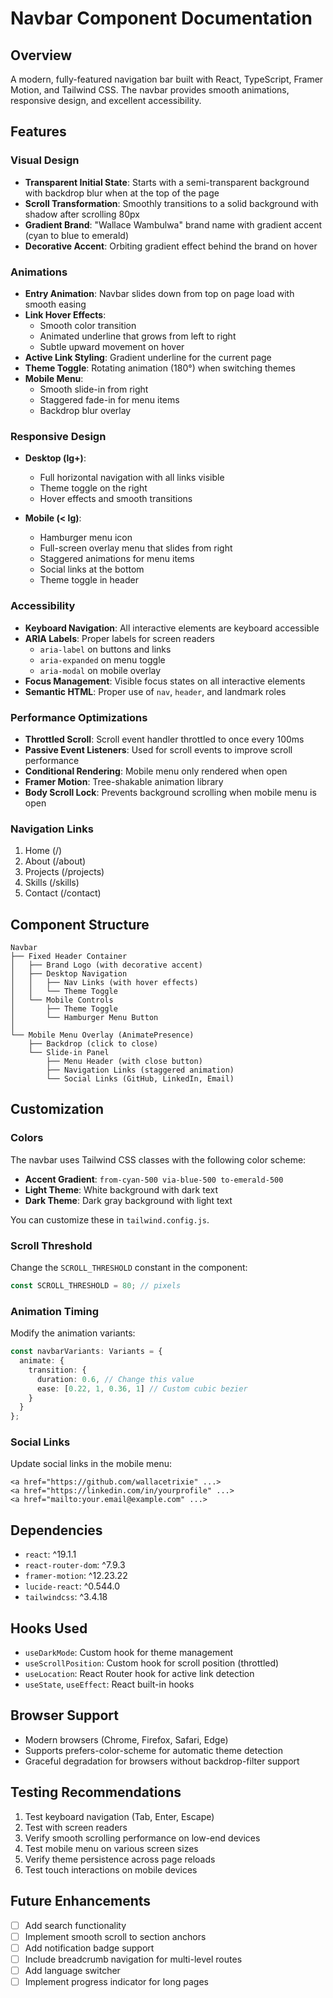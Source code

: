 # Navbar Component Documentation

## Overview
A modern, fully-featured navigation bar built with React, TypeScript, Framer Motion, and Tailwind CSS. The navbar provides smooth animations, responsive design, and excellent accessibility.

## Features

### Visual Design
- **Transparent Initial State**: Starts with a semi-transparent background with backdrop blur when at the top of the page
- **Scroll Transformation**: Smoothly transitions to a solid background with shadow after scrolling 80px
- **Gradient Brand**: "Wallace Wambulwa" brand name with gradient accent (cyan to blue to emerald)
- **Decorative Accent**: Orbiting gradient effect behind the brand on hover

### Animations
- **Entry Animation**: Navbar slides down from top on page load with smooth easing
- **Link Hover Effects**: 
  - Smooth color transition
  - Animated underline that grows from left to right
  - Subtle upward movement on hover
- **Active Link Styling**: Gradient underline for the current page
- **Theme Toggle**: Rotating animation (180°) when switching themes
- **Mobile Menu**: 
  - Smooth slide-in from right
  - Staggered fade-in for menu items
  - Backdrop blur overlay

### Responsive Design
- **Desktop (lg+)**:
  - Full horizontal navigation with all links visible
  - Theme toggle on the right
  - Hover effects and smooth transitions
  
- **Mobile (< lg)**:
  - Hamburger menu icon
  - Full-screen overlay menu that slides from right
  - Staggered animations for menu items
  - Social links at the bottom
  - Theme toggle in header

### Accessibility
- **Keyboard Navigation**: All interactive elements are keyboard accessible
- **ARIA Labels**: Proper labels for screen readers
  - `aria-label` on buttons and links
  - `aria-expanded` on menu toggle
  - `aria-modal` on mobile overlay
- **Focus Management**: Visible focus states on all interactive elements
- **Semantic HTML**: Proper use of `nav`, `header`, and landmark roles

### Performance Optimizations
- **Throttled Scroll**: Scroll event handler throttled to once every 100ms
- **Passive Event Listeners**: Used for scroll events to improve scroll performance
- **Conditional Rendering**: Mobile menu only rendered when open
- **Framer Motion**: Tree-shakable animation library
- **Body Scroll Lock**: Prevents background scrolling when mobile menu is open

### Navigation Links
1. Home (/)
2. About (/about)
3. Projects (/projects)
4. Skills (/skills)
5. Contact (/contact)

## Component Structure

```
Navbar
├── Fixed Header Container
│   ├── Brand Logo (with decorative accent)
│   ├── Desktop Navigation
│   │   ├── Nav Links (with hover effects)
│   │   └── Theme Toggle
│   └── Mobile Controls
│       ├── Theme Toggle
│       └── Hamburger Menu Button
│
└── Mobile Menu Overlay (AnimatePresence)
    ├── Backdrop (click to close)
    └── Slide-in Panel
        ├── Menu Header (with close button)
        ├── Navigation Links (staggered animation)
        └── Social Links (GitHub, LinkedIn, Email)
```

## Customization

### Colors
The navbar uses Tailwind CSS classes with the following color scheme:
- **Accent Gradient**: `from-cyan-500 via-blue-500 to-emerald-500`
- **Light Theme**: White background with dark text
- **Dark Theme**: Dark gray background with light text

You can customize these in `tailwind.config.js`.

### Scroll Threshold
Change the `SCROLL_THRESHOLD` constant in the component:
```typescript
const SCROLL_THRESHOLD = 80; // pixels
```

### Animation Timing
Modify the animation variants:
```typescript
const navbarVariants: Variants = {
  animate: { 
    transition: {
      duration: 0.6, // Change this value
      ease: [0.22, 1, 0.36, 1] // Custom cubic bezier
    }
  }
};
```

### Social Links
Update social links in the mobile menu:
```tsx
<a href="https://github.com/wallacetrixie" ...>
<a href="https://linkedin.com/in/yourprofile" ...>
<a href="mailto:your.email@example.com" ...>
```

## Dependencies
- `react`: ^19.1.1
- `react-router-dom`: ^7.9.3
- `framer-motion`: ^12.23.22
- `lucide-react`: ^0.544.0
- `tailwindcss`: ^3.4.18

## Hooks Used
- `useDarkMode`: Custom hook for theme management
- `useScrollPosition`: Custom hook for scroll position (throttled)
- `useLocation`: React Router hook for active link detection
- `useState`, `useEffect`: React built-in hooks

## Browser Support
- Modern browsers (Chrome, Firefox, Safari, Edge)
- Supports prefers-color-scheme for automatic theme detection
- Graceful degradation for browsers without backdrop-filter support

## Testing Recommendations
1. Test keyboard navigation (Tab, Enter, Escape)
2. Test with screen readers
3. Verify smooth scrolling performance on low-end devices
4. Test mobile menu on various screen sizes
5. Verify theme persistence across page reloads
6. Test touch interactions on mobile devices

## Future Enhancements
- [ ] Add search functionality
- [ ] Implement smooth scroll to section anchors
- [ ] Add notification badge support
- [ ] Include breadcrumb navigation for multi-level routes
- [ ] Add language switcher
- [ ] Implement progress indicator for long pages
